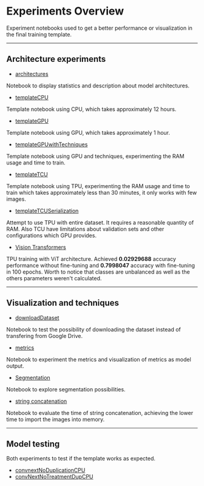 # Experiments Overview

Experiment notebooks used to get a better performance or visualization in the final training template.
___
## Architecture experiments
* [architectures](architectures.ipynb)

Notebook to display statistics and description about model architectures.

* [templateCPU](templateCPU.ipynb)

Template notebook using CPU, which takes approximately 12 hours.

* [templateGPU](templateGPUTest.ipynb)

Template notebook using GPU, which takes approximately 1 hour.

* [templateGPUwithTechniques](templateGPUwithTechniques.ipynb)

Template notebook using GPU and techniques, experimenting the RAM usage and time to train.

* [templateTCU](templateTPU.ipynb)

Template notebook using TPU, experimenting the RAM usage and time to train which takes approximately less than 30 minutes, it only works with few images.

* [templateTCUSerialization](templateTPUSerialization.ipynb)

Attempt to use TPU with entire dataset. It requires a reasonable quantity of RAM. Also TCU have limitations about validation sets and other configurations which GPU provides.

* [Vision Transformers](VIT100epochs.ipynb)

TPU training with ViT architecture. Achieved **0.02929688** accuracy performance without fine-tuning and **0.7998047** accuracy with fine-tuning in 100 epochs. Worth to notice that classes are unbalanced as well as the others parameters weren't calculated.
___
## Visualization and techniques
* [downloadDataset](downloadDataset.ipynb)

Notebook to test the possibility of downloading the dataset instead of transfering from Google Drive.

* [metrics](metrics.ipynb)

Notebook to experiment the metrics and visualization of metrics as model output.

* [Segmentation](Segmentation.ipynb)

Notebook to explore segmentation possibilities.

* [string concatenation](string%20concatenation.ipynb)

Notebook to evaluate the time of string concatenation, achieving the lower time to import the images into memory.

___
## Model testing
Both experiments to test if the template works as expected.
* [convnextNoDuplicationCPU](convnextNoDuplicationCPU.ipynb)
* [convNextNoTreatmentDupCPU](convNextNoTreatmentDupCPU.ipynb)
